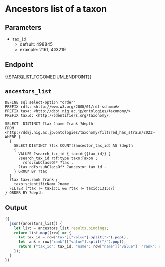 # Ancestors list of a taxon

## Parameters

* `tax_id`
  * default: 498845
  * example: 2161, 403219

## Endpoint

{{SPARQLIST_TOGOMEDIUM_ENDPOINT}}

## `ancestors_list`

```sparql
DEFINE sql:select-option "order"
PREFIX rdfs: <http://www.w3.org/2000/01/rdf-schema#>
PREFIX taxo: <http://ddbj.nig.ac.jp/ontologies/taxonomy/>
PREFIX taxid: <http://identifiers.org/taxonomy/>

SELECT  DISTINCT ?tax ?name ?rank ?depth
FROM <http://ddbj.nig.ac.jp/ontologies/taxonomy/filtered_has_strain/2023> 
WHERE {
  {
    SELECT DISTINCT ?tax COUNT(?ancestor_tax_id) AS ?depth
    {
      VALUES ?search_tax_id { taxid:{{tax_id}} }
      ?search_tax_id rdf:type taxo:Taxon ;
        rdfs:subClassOf* ?tax .
      ?tax rdfs:subClassOf* ?ancestor_tax_id .
    } GROUP BY ?tax
  }
  ?tax taxo:rank ?rank ;
    taxo:scientificName ?name .
  FILTER (?tax != taxid:1 && ?tax != taxid:131567)
} ORDER BY ?depth
```

## Output

```javascript
({
  json({ancestors_list}) {
    let list = ancestors_list.results.bindings;
    return list.map((row) => {
      let tax_id = row["tax"]["value"].split("/").pop();
      let rank = row["rank"]["value"].split("/").pop();
      return {"tax_id": tax_id, "name": row["name"]["value"], "rank": rank}
    });
  }
})
```